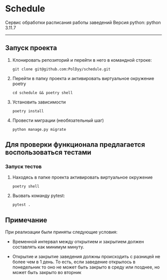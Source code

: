 # Schedule

Сервис обработки расписания работы заведений
Версия python: python 3.11.7 

______________________

## Запуск проекта

1) Клонировать репозиторий и перейти в него в командной строке:

    `git clone git@github.com:PolDyy/schedule.git`

2) Перейти в папку проекта и активировать виртуальное окружение poetry

    `cd schedule && poetry shell`

3) Установить зависимости

    `poetry install`

4) Провести миграции (необязательный шаг)

    `python manage.py migrate`

## Для проверки функционала предлагается воспользоваться тестами

### Запуск тестов

1) Находясь в папке проекта активировать виртуальное окружение

    `poetry shell`

2) Вызвать команду pytest:

    `pytest .`


## Примечание 
При реализации были приняты следующие условия:

* Временной интервал между открытием и закрытием должен составлять как минимум минуту.

* Открытие и закрытие заведения должны происходить с разницей не более чем в 1 день. То есть, если заведение открылось в понедельник то оно не может быть закрыто в среду или позднее, но может быть закрыто во вторник  